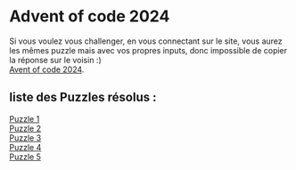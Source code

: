 

# Advent of code 2024

Si vous voulez vous challenger, en vous connectant sur le site, vous aurez les mêmes puzzle mais avec vos propres inputs, donc impossible de copier la réponse sur le voisin :) 
<br>
[Avent of code 2024](https://adventofcode.com/2024).

## liste des Puzzles résolus : 
[Puzzle 1](https://github.com/renoriwal/puzzles/tree/main/adventofcode_2024/puzzle_1) <br>
[Puzzle 2](https://github.com/renoriwal/puzzles/tree/main/adventofcode_2024/puzzle_2) <br>
[Puzzle 3](https://github.com/renoriwal/puzzles/tree/main/adventofcode_2024/puzzle_3) <br>
[Puzzle 4](https://github.com/renoriwal/puzzles/tree/main/adventofcode_2024/puzzle_4) <br>
[Puzzle 5](https://github.com/renoriwal/puzzles/tree/main/adventofcode_2024/puzzle_5) <br>




